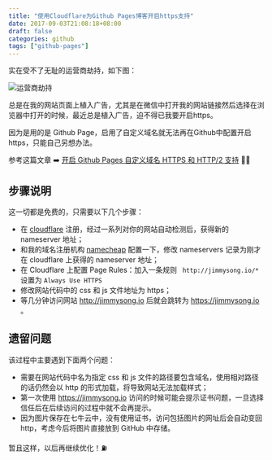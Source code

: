 ```yaml
---
title: "使用Cloudflare为Github Pages博客开启https支持"
date: 2017-09-03T21:08:18+08:00
draft: false
categories: github
tags: ["github-pages"]
---
```


实在受不了无耻的运营商劫持，如下图：

![运营商劫持](https://res.cloudinary.com/jimmysong/image/upload/images/operator-dns-hijacking-ad.jpg)

总是在我的网站页面上植入广告，尤其是在微信中打开我的网站链接然后选择在浏览器中打开的时候，最近总是植入广告，迫不得已我要开启https。

因为是用的是 Github Page，启用了自定义域名就无法再在Github中配置开启https，只能自己另想办法。

参考这篇文章 ➡️ [开启 Github Pages 自定义域名 HTTPS 和 HTTP/2 支持](https://zhuanlan.zhihu.com/p/22667528) 👏👏

## 步骤说明

这一切都是免费的，只需要以下几个步骤：

- 在 [cloudflare](https://www.cloudflare.com/) 注册，经过一系列对你的网站自动检测后，获得新的 nameserver 地址；
- 和我的域名注册机构 [namecheap](https://www.namecheap.com) 配置一下，修改 nameservers 记录为刚才在 cloudflare 上获得的 nameserver 地址；
- 在 Cloudflare 上配置 Page Rules：加入一条规则 ` http://jimmysong.io/*` 设置为 `Always Use HTTPS`
- 修改网站代码中的 css 和 js 文件地址为 https；
- 等几分钟访问网站 http://jimmysong.io 后就会跳转为 https://jimmysong.io 。

## 遗留问题

该过程中主要遇到下面两个问题：

- 需要在网站代码中名为指定 css 和 js 文件的路径要包含域名，使用相对路径的话仍然会以 http 的形式加载，将导致网站无法加载样式；
- 第一次使用 https://jimmysong.io 访问的时候可能会提示证书问题，一旦选择信任后在后续访问的过程中就不会再提示。
- 因为图片保存在七牛云中，没有使用证书，访问包括图片的网址后会自动变回 http，考虑今后将图片直接放到 GitHub 中存储。

暂且这样，以后再继续优化！⛽️

